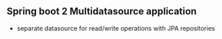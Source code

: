 ## Spring boot 2 Multidatasource application

- separate datasource for read/write operations with JPA repositories